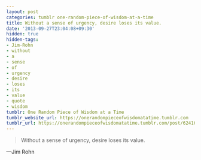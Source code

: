 ```yaml
---
layout: post
categories: tumblr one-random-piece-of-wisdom-at-a-time
title: Without a sense of urgency, desire loses its value.
date: '2013-09-27T23:04:08+09:30'
hidden: true
hidden-tags:
- Jim-Rohn
- without
- a
- sense
- of
- urgency
- desire
- loses
- its
- value
- quote
- wisdom
tumblr: One Random Piece of Wisdom at a Time
tumblr_website_url: https://onerandompieceofwisdomatatime.tumblr.com
tumblr_url: https://onerandompieceofwisdomatatime.tumblr.com/post/62416184959/without-a-sense-of-urgency-desire-loses-its
---
```

> Without a sense of urgency, desire loses its value.

—Jim Rohn
